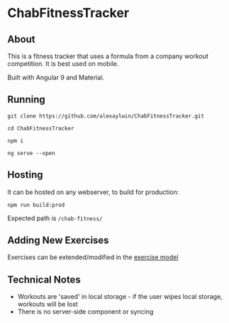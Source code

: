 # ChabFitnessTracker

## About
This is a fitness tracker that uses a formula from a company workout competition. It is best used on mobile.

Built with Angular 9 and Material.

## Running

`git clone https://github.com/alexaylwin/ChabFitnessTracker.git`

`cd ChabFitnessTracker`

`npm i`

`ng serve --open`

## Hosting

It can be hosted on any webserver, to build for production:

`npm run build:prod`

Expected path is `/chab-fitness/`

## Adding New Exercises

Exercises can be extended/modified in the [exercise model](src/app/models/exercise.ts)

## Technical Notes

- Workouts are 'saved' in local storage - if the user wipes local storage, workouts will be lost
- There is no server-side component or syncing
